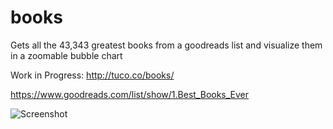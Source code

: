 # books
Gets all the 43,343 greatest books from a goodreads list and visualize them in a zoomable bubble chart

Work in Progress: http://tuco.co/books/

https://www.goodreads.com/list/show/1.Best_Books_Ever

![Screenshot](/public/img/bbooks-thumb.jpg?raw=true "Screenshot")
